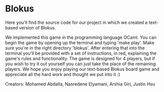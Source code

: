 # Blokus

Here you'll find the source code for our project in which we created a text-based version of Blokus.

We implemented this game in the programming language OCaml. You can begin the game by opening up the terminal and typing 'make play'. Make sure you're in the right directory 'blokus'. After entering that into the terminal you'll be provided with a set of instructions, in red, explaining the game's rules and functionality. The game is designed for 4 players, but if you wish to try it out yourself you can just take the place of the remaining players. We hope you enjoy playing our text-based Blokus board game and appreciate all the hard work and thought we put into it :)

Creators: Mohamed Abdalla, Nasredene Elyamani, Arshia Giri, Justin Hsu
